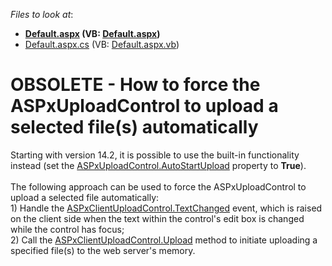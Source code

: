 <!-- default file list -->
*Files to look at*:

* **[Default.aspx](./CS/WebSite/Default.aspx) (VB: [Default.aspx](./VB/WebSite/Default.aspx))**
* [Default.aspx.cs](./CS/WebSite/Default.aspx.cs) (VB: [Default.aspx.vb](./VB/WebSite/Default.aspx.vb))
<!-- default file list end -->
# OBSOLETE - How to force the ASPxUploadControl to upload a selected file(s) automatically


<p>Starting with version 14.2, it is possible to use the built-in functionality instead (set the <a href="https://documentation.devexpress.com/#AspNet/DevExpressWebASPxUploadControl_AutoStartUploadtopic">ASPxUploadControl.AutoStartUpload</a> property to <strong>True</strong>).<br /><br />The following approach can be used to force the ASPxUploadControl to upload a selected file automatically:<br /> 1) Handle the <a href="http://documentation.devexpress.com/#AspNet/DevExpressWebASPxUploadControlScriptsASPxClientUploadControl_TextChangedtopic">ASPxClientUploadControl.TextChanged</a> event, which is raised on the client side when the text within the control's edit box is changed while the control has focus;<br /> 2) Call the <a href="http://documentation.devexpress.com/#AspNet/DevExpressWebASPxUploadControlScriptsASPxClientUploadControl_Uploadtopic">ASPxClientUploadControl.Upload</a> method to initiate uploading a specified file(s) to the web server's memory.</p>

<br/>


